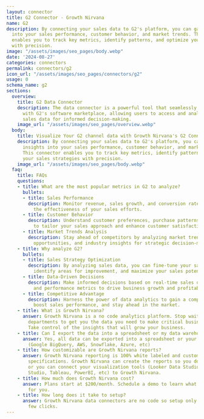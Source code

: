 ```yaml
---
layout: connector
title: G2 Connector - Growth Nirvana
name: G2
description: By connecting your sales data to G2's platform, you can gain deep insights
  into your sales performance, customer behavior, and market trends. This connector
  enables you to track key metrics, identify patterns, and optimize your sales strategies
  with precision.
image: "/assets/images/seo_pages/body.webp"
date: '2024-08-27'
categories: connectors
permalink: connectors/g2
icon_url: "/assets/images/seo_pages/connectors/g2"
usage: 0
schema_name: g2
sections:
  overview:
    title: G2 Data Connector
    description: The data connector is a powerful tool that seamlessly integrates
      with G2's software marketplace, allowing users to access and analyze valuable
      sales data for informed decision-making.
    image_url: "/assets/images/seo_pages/overview.webp"
  body:
    title: Visualize Your G2 channel data with Growth Nirvana's G2 Connector
    description: By connecting your sales data to G2's platform, you can gain deep
      insights into your sales performance, customer behavior, and market trends.
      This connector enables you to track key metrics, identify patterns, and optimize
      your sales strategies with precision.
    image_url: "/assets/images/seo_pages/body.webp"
  faq:
    title: FAQs
    questions:
    - title: What are the most popular metrics in G2 to analyze?
      bullets:
      - title: Sales Performance
        description: Monitor revenue, sales growth, and conversion rates to assess
          the effectiveness of your sales efforts.
      - title: Customer Behavior
        description: Understand customer preferences, purchase patterns, and feedback
          to tailor your sales approach and enhance customer satisfaction.
      - title: Market Trends Analysis
        description: Stay ahead of competitors by analyzing market trends, emerging
          opportunities, and industry insights for strategic decision-making.
    - title: Why analyze G2?
      bullets:
      - title: Sales Strategy Optimization
        description: By analyzing sales data, you can fine-tune your sales strategies,
          identify areas for improvement, and maximize your sales potential.
      - title: Data-Driven Decisions
        description: Make informed decisions based on real-time sales data, trends,
          and performance metrics to drive business growth and profitability.
      - title: Competitive Advantage
        description: Harness the power of data analytics to gain a competitive edge,
          boost sales performance, and stay ahead in the market.
    - title: What is Growth Nirvana?
      answer: Growth Nirvana is a no code analytics platform. Stop waiting for other
        departments to get you the data you need to make critical business decisions.
        Take control of the insights that will grow your business.
    - title: Can I export the data into a spreadsheet or my data warehouse?
      answer: Yes, all data can be exported into a spreadsheet or your data warehouse
        (Google BigQuery, AWS, Snowflake, Azure, etc)
    - title: How customizable are Growth Nirvana reports?
      answer: Growth Nirvana reporting is 100% white labeled and customized to your
        specifications. Growth Nirvana can create the reports so you don’t have to
        or you can connect your visualization tools (Looker Data Studio/Google Data
        Studio, Tableau, PowerBI, etc) to Growth Nirvana.
    - title: How much does Growth Nirvana cost?
      answer: Plans start at $200/month. Schedule a demo to learn what plan is best
        for you.
    - title: How long does it take to setup?
      answer: Growth Nirvana data connectors are no code so setup only requires a
        few clicks.
---
```


